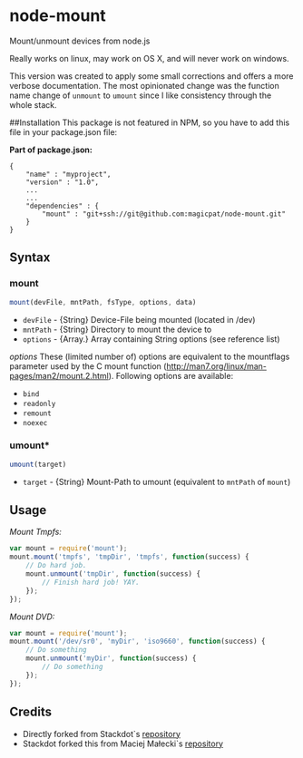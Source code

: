 # node-mount

Mount/unmount devices from node.js

Really works on linux, may work on OS X, and will never work on windows.

This version was created to apply some small corrections and offers a more verbose documentation.
The most opinionated change was the function name change of `unmount` to `umount` since I 
like consistency through the whole stack.

##Installation
This package is not featured in NPM, so you have to add this file in your package.json
file:

**Part of package.json:**
```
{
    "name" : "myproject",
    "version" : "1.0",
    ...
    ...
    "dependencies" : {
        "mount" : "git+ssh://git@github.com:magicpat/node-mount.git"
    }
}
```
## Syntax

### mount
```javascript
mount(devFile, mntPath, fsType, options, data)
```
- `devFile` - {String} Device-File being mounted (located in /dev)
- `mntPath` - {String} Directory to mount the device to 
- `options` - {Array.<String>} Array containing String options (see reference list)

*options*
These (limited number of) options are equivalent to the mountflags parameter used by
the C mount function (http://man7.org/linux/man-pages/man2/mount.2.html). 
Following options are available: 
- `bind` 
- `readonly`
- `remount`
- `noexec`

### umount*
```javascript
umount(target)
```
- `target` - {String} Mount-Path to umount (equivalent to `mntPath` of `mount`)

## Usage

*Mount Tmpfs:*
```javascript
var mount = require('mount');
mount.mount('tmpfs', 'tmpDir', 'tmpfs', function(success) {
	// Do hard job.
	mount.unmount('tmpDir', function(success) {
		// Finish hard job! YAY.
	});
});
```

*Mount DVD:*
```javascript
var mount = require('mount');
mount.mount('/dev/sr0', 'myDir', 'iso9660', function(success) {
	// Do something 
	mount.unmount('myDir', function(success) {
		// Do something 
	});
});
```

## Credits
- Directly forked from Stackdot`s [repository](https://github.com/stackdot/node-mount)
- Stackdot forked this from Maciej Małecki`s [repository](https://github.com/mmalecki/node-mount)
